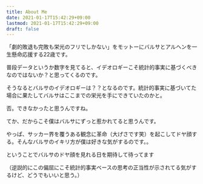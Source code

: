 ```yaml
---
title: About Me
date: 2021-01-17T15:42:29+09:00
lastmod: 2021-01-17T15:42:29+09:00
draft: false
---
```


「劇的敗退も完敗も栄光のフリでしかない」をモットーにバルサとアルヘンを一生懸命応援する22歳です。

普段データというか数字を見てると、イデオロギーこそ統計的事実に基づくべきなのではないか？と思ってくるのです。

そうなるとバルサのイデオロギーは？？となるのです。統計的事実に基づいてた場合に果たしてバルサはここまでの栄光を手にできていたのかと。

否。できなかったと思うんですね。

てか、だからこそ僕はバルサにずっと惹かれてると思うんです。

やっぱ、サッカー界を覆うある観念に革命（大げさです笑）を起こしてドヤ顔する。そんなバルサのイキリ方が僕は好きな気がするのです。。

ということでバルサのドヤ顔を見れる日を期待して待ってます


（逆説的にこの偏屈にこそ統計的事実ベースの思考の正当性が示されてる気がするけど、どうでもいいと思う。）




